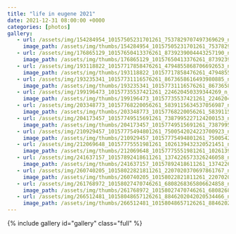 ```yaml
---
title: "life in eugene 2021"
date: 2021-12-31 08:00:00 +0000
categories: [photos]
gallery:
   - url: /assets/img/154284954_10157505231701261_7537829707497369629_n_10157505231696261.jpg
     image_path: /assets/img/thumbs/154284954_10157505231701261_7537829707497369629_n_10157505231696261.png
   - url: /assets/img/176865129_10157650413376261_8739239004443257190_n_10157650413371261.jpg
     image_path: /assets/img/thumbs/176865129_10157650413376261_8739239004443257190_n_10157650413371261.png
   - url: /assets/img/193118822_10157717858476261_4794855868706692653_n_10157717858471261.jpg
     image_path: /assets/img/thumbs/193118822_10157717858476261_4794855868706692653_n_10157717858471261.png
   - url: /assets/img/193235341_10157731116576261_8673658616493980885_n_10157731116571261.jpg
     image_path: /assets/img/thumbs/193235341_10157731116576261_8673658616493980885_n_10157731116571261.png
   - url: /assets/img/199196473_10157735537421261_224620450339344269_n_10157735537416261.jpg
     image_path: /assets/img/thumbs/199196473_10157735537421261_224620450339344269_n_10157735537416261.png
   - url: /assets/img/203348773_10157768220056261_5839115634537056987_n_10157768220051261.jpg
     image_path: /assets/img/thumbs/203348773_10157768220056261_5839115634537056987_n_10157768220051261.png
   - url: /assets/img/204173457_10157749515691261_7387995227124200153_n_10157749515686261.jpg
     image_path: /assets/img/thumbs/204173457_10157749515691261_7387995227124200153_n_10157749515686261.png
   - url: /assets/img/210929457_10157775494801261_7500542024223700923_n_10157775494781261.jpg
     image_path: /assets/img/thumbs/210929457_10157775494801261_7500542024223700923_n_10157775494781261.png
   - url: /assets/img/212069648_10157775551981261_1026139432320521451_n_10157775551976261.jpg
     image_path: /assets/img/thumbs/212069648_10157775551981261_1026139432320521451_n_10157775551976261.png
   - url: /assets/img/241637157_10157892418611261_1374226573326246058_n_10157892418606261.jpg
     image_path: /assets/img/thumbs/241637157_10157892418611261_1374226573326246058_n_10157892418606261.png
   - url: /assets/img/260740205_10158022821811261_2207020370697861767_n_10158022820546261.jpg
     image_path: /assets/img/thumbs/260740205_10158022821811261_2207020370697861767_n_10158022820546261.png
   - url: /assets/img/261768972_10158027470746261_6808268365806624858_n_10158027470766261.jpg
     image_path: /assets/img/thumbs/261768972_10158027470746261_6808268365806624858_n_10158027470766261.png
   - url: /assets/img/266512481_10158048657126261_8846202042020534466_n_10158048657131261.jpg
     image_path: /assets/img/thumbs/266512481_10158048657126261_8846202042020534466_n_10158048657131261.png
---
```

{% include gallery id="gallery" class="full" %}